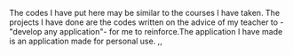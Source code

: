 The codes I have put here may be similar to the courses I have taken. The projects I have done are the codes written on the advice of my teacher to -"develop any application"- for me to reinforce.The application I have made is an application made for personal use. ,,
